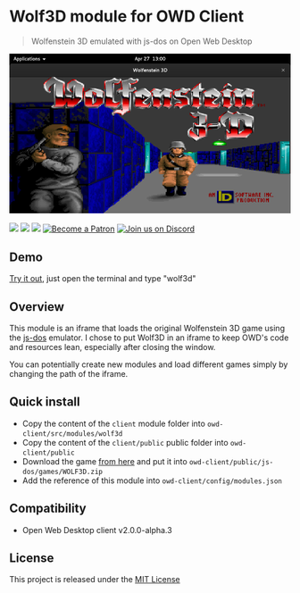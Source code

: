 # Wolf3D module for OWD Client
> Wolfenstein 3D emulated with js-dos on Open Web Desktop

<p>
    <img src="media/demo.png" alt="OWD Wolfenstein 3D module demo" />
</p>

<p>
    <a href="LICENSE"><img src="https://img.shields.io/badge/license-MIT-green.svg" /></a>
    <a href="https://github.com/owdproject/owd-client"><img src="https://img.shields.io/badge/owd-client-3A9CB6" /></a>
    <a href="https://github.com/topics/owd-modules"><img src="https://img.shields.io/badge/owd-modules-888" /></a>
    <a href="https://hacklover.net/patreon"><img src="https://img.shields.io/badge/become-a%20patron-orange" alt="Become a Patron" /></a>
    <a href="https://hacklover.net/discord"><img src="https://img.shields.io/badge/chat-on%20discord-7289da.svg" alt="Join us on Discord" /></a>
</p>

## Demo
[Try it out](https://hacklover.net/client), just open the terminal and type "wolf3d"

## Overview
This module is an iframe that loads the original Wolfenstein 3D game using the [js-dos](https://github.com/caiiiycuk/js-dos) emulator. 
I chose to put Wolf3D in an iframe to keep OWD's code and resources lean, especially after closing the window.  

You can potentially create new modules and load different games simply by changing the path of the iframe.

## Quick install
- Copy the content of the `client` module folder into `owd-client/src/modules/wolf3d`
- Copy the content of the `client/public` public folder into `owd-client/public`
- Download the game [from here](https://archive.org/details/Wolfenstein3d) and put it into `owd-client/public/js-dos/games/WOLF3D.zip`
- Add the reference of this module into `owd-client/config/modules.json`

## Compatibility
- Open Web Desktop client v2.0.0-alpha.3

## License
This project is released under the [MIT License](LICENSE)